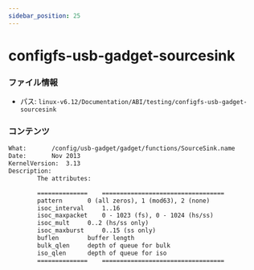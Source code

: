 ```yaml
---
sidebar_position: 25
---
```

# configfs-usb-gadget-sourcesink

### ファイル情報

- パス: `linux-v6.12/Documentation/ABI/testing/configfs-usb-gadget-sourcesink`

### コンテンツ

```txt
What:		/config/usb-gadget/gadget/functions/SourceSink.name
Date:		Nov 2013
KernelVersion:	3.13
Description:
		The attributes:

		==============    ==================================
		pattern		  0 (all zeros), 1 (mod63), 2 (none)
		isoc_interval	  1..16
		isoc_maxpacket	  0 - 1023 (fs), 0 - 1024 (hs/ss)
		isoc_mult	  0..2 (hs/ss only)
		isoc_maxburst	  0..15 (ss only)
		buflen		  buffer length
		bulk_qlen	  depth of queue for bulk
		iso_qlen	  depth of queue for iso
		==============    ==================================

```
